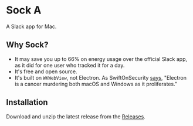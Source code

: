 # Sock A
A Slack app for Mac.

## Why Sock?
- It may save you up to 66% on energy usage over the official Slack app, as it did for one user who tracked it for a day.
- It's free and open source.
- It's built on `WKWebView`, not Electron. As SwiftOnSecurity [says](https://twitter.com/SwiftOnSecurity/status/1069777486471487490), "Electron is a cancer murdering both macOS and Windows as it proliferates."

## Installation
Download and unzip the latest release from the [Releases](https://github.com/roadfire/Sock/releases).
